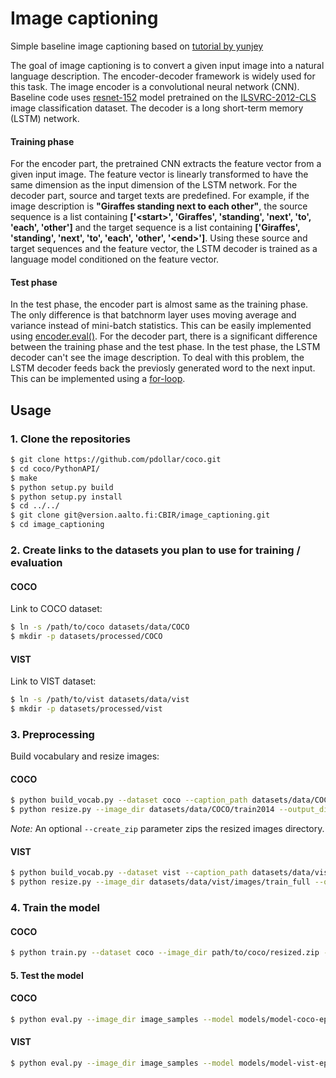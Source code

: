 # Image captioning

Simple baseline image captioning based on [tutorial by yunjey](https://github.com/yunjey/pytorch-tutorial/tree/master/tutorials/03-advanced/image_captioning)

The goal of image captioning is to convert a given input image into a natural language description. The encoder-decoder framework is widely used for this task. The image encoder is a convolutional neural network (CNN). Baseline code uses [resnet-152](https://arxiv.org/abs/1512.03385) model pretrained on the [ILSVRC-2012-CLS](http://www.image-net.org/challenges/LSVRC/2012/) image classification dataset. The decoder is a long short-term memory (LSTM) network. 

#### Training phase
For the encoder part, the pretrained CNN extracts the feature vector from a given input image. The feature vector is linearly transformed to have the same dimension as the input dimension of the LSTM network. For the decoder part, source and target texts are predefined. For example, if the image description is **"Giraffes standing next to each other"**, the source sequence is a list containing **['\<start\>', 'Giraffes', 'standing', 'next', 'to', 'each', 'other']** and the target sequence is a list containing **['Giraffes', 'standing', 'next', 'to', 'each', 'other', '\<end\>']**. Using these source and target sequences and the feature vector, the LSTM decoder is trained as a language model conditioned on the feature vector.

#### Test phase
In the test phase, the encoder part is almost same as the training phase. The only difference is that batchnorm layer uses moving average and variance instead of mini-batch statistics. This can be easily implemented using [encoder.eval()](sample.py#L37). For the decoder part, there is a significant difference between the training phase and the test phase. In the test phase, the LSTM decoder can't see the image description. To deal with this problem, the LSTM decoder feeds back the previosly generated word to the next input. This can be implemented using a [for-loop](model.py#L48).

## Usage 

### 1. Clone the repositories
```bash
$ git clone https://github.com/pdollar/coco.git
$ cd coco/PythonAPI/
$ make
$ python setup.py build
$ python setup.py install
$ cd ../../
$ git clone git@version.aalto.fi:CBIR/image_captioning.git
$ cd image_captioning
```

### 2. Create links to the datasets you plan to use for training / evaluation

#### COCO

Link to COCO dataset:

```bash
$ ln -s /path/to/coco datasets/data/COCO
$ mkdir -p datasets/processed/COCO
```
#### VIST

Link to VIST dataset:

```bash
$ ln -s /path/to/vist datasets/data/vist
$ mkdir -p datasets/processed/vist
```


### 3. Preprocessing

Build vocabulary and resize images:

#### COCO

```bash
$ python build_vocab.py --dataset coco --caption_path datasets/data/COCO/annotations/captions_train2014.json --vocab_path datasets/processed/COCO/vocab.pkl 
$ python resize.py --image_dir datasets/data/COCO/train2014 --output_dir datasets/processed/COCO/train2014_resized --create_zip
```

_Note:_ An optional `--create_zip` parameter zips the resized images directory.

#### VIST

```bash
$ python build_vocab.py --dataset vist --caption_path datasets/data/vist/dii/train.description-in-isolation.json --vocab_path datasets/processed/vist/vocab.pkl 
$ python resize.py --image_dir datasets/data/vist/images/train_full --output_dir datasets/processed/vist/train_full_resized --create_zip
```

### 4. Train the model

#### COCO 

```bash
$ python train.py --dataset coco --image_dir path/to/coco/resized.zip --caption_path datasets/data/COCO/annotations/captions_train2014.json --vocab_path datasets/processed/COCO/vocab.pkl --model_basename model-coco
```

#### 5. Test the model 

#### COCO

```bash
$ python eval.py --image_dir image_samples --model models/model-coco-ep5.ckpt --vocab_path datasets/processed/COCO/vocab.pkl --verbose
```

#### VIST

```bash
$ python eval.py --image_dir image_samples --model models/model-vist-ep5.ckpt --vocab_path datasets/processed/vist/vocab.pkl --verbose
```

